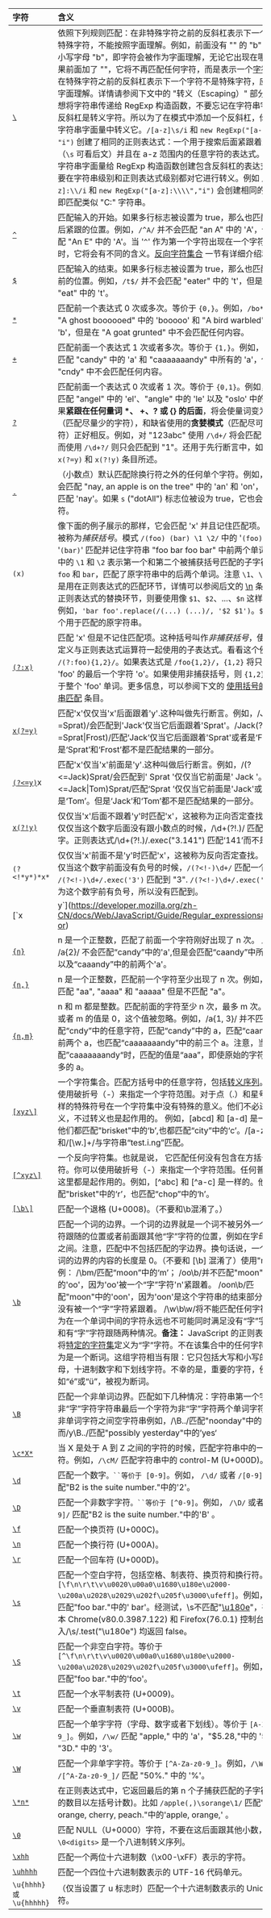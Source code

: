 | 字符                                                         | 含义                                                         |
| :----------------------------------------------------------- | :----------------------------------------------------------- |
| [`\`](https://developer.mozilla.org/zh-CN/docs/Web/JavaScript/Guide/Regular_expressions#special-backslash) | 依照下列规则匹配：在非特殊字符之前的反斜杠表示下一个字符是特殊字符，不能按照字面理解。例如，前面没有 "\" 的 "b" 通常匹配小写字母 "b"，即字符会被作为字面理解，无论它出现在哪里。但如果前面加了 "\"，它将不再匹配任何字符，而是表示一个[字符边界](https://developer.mozilla.org/zh-CN/docs/Web/JavaScript/Guide/Regular_expressions#note)。在特殊字符之前的反斜杠表示下一个字符不是特殊字符，应该按照字面理解。详情请参阅下文中的 "转义（Escaping）" 部分。如果你想将字符串传递给 RegExp 构造函数，不要忘记在字符串字面量中反斜杠是转义字符。所以为了在模式中添加一个反斜杠，你需要在字符串字面量中转义它。`/[a-z]\s/i` 和 `new RegExp("[a-z]\\s", "i")` 创建了相同的正则表达式：一个用于搜索后面紧跟着空白字符（`\s` 可看后文）并且在 a-z 范围内的任意字符的表达式。为了通过字符串字面量给 RegExp 构造函数创建包含反斜杠的表达式，你需要在字符串级别和正则表达式级别都对它进行转义。例如 `/[a-z]:\\/i` 和 `new RegExp("[a-z]:\\\\","i")` 会创建相同的表达式，即匹配类似 "C:\" 字符串。 |
| [`^`](https://developer.mozilla.org/zh-CN/docs/Web/JavaScript/Guide/Regular_expressions#special-caret) | 匹配输入的开始。如果多行标志被设置为 true，那么也匹配换行符后紧跟的位置。例如，`/^A/` 并不会匹配 "an A" 中的 'A'，但是会匹配 "An E" 中的 'A'。当 '`^`' 作为第一个字符出现在一个字符集合模式时，它将会有不同的含义。[反向字符集合](https://developer.mozilla.org/zh-CN/docs/Web/JavaScript/Guide/Regular_expressions#special-negated-character-set) 一节有详细介绍和示例。 |
| [`$`](https://developer.mozilla.org/zh-CN/docs/Web/JavaScript/Guide/Regular_expressions#special-dollar) | 匹配输入的结束。如果多行标志被设置为 true，那么也匹配换行符前的位置。例如，`/t$/` 并不会匹配 "eater" 中的 't'，但是会匹配 "eat" 中的 't'。 |
| [`*`](https://developer.mozilla.org/zh-CN/docs/Web/JavaScript/Guide/Regular_expressions#special-asterisk) | 匹配前一个表达式 0 次或多次。等价于 `{0,}`。例如，`/bo*/` 会匹配 "A ghost boooooed" 中的 'booooo' 和 "A bird warbled" 中的 'b'，但是在 "A goat grunted" 中不会匹配任何内容。 |
| [`+`](https://developer.mozilla.org/zh-CN/docs/Web/JavaScript/Guide/Regular_expressions#special-plus) | 匹配前面一个表达式 1 次或者多次。等价于 `{1,}`。例如，`/a+/` 会匹配 "candy" 中的 'a' 和 "caaaaaaandy" 中所有的 'a'，但是在 "cndy" 中不会匹配任何内容。 |
| [`?`](https://developer.mozilla.org/zh-CN/docs/Web/JavaScript/Guide/Regular_expressions#special-questionmark) | 匹配前面一个表达式 0 次或者 1 次。等价于 `{0,1}`。例如，`/e?le?/` 匹配 "angel" 中的 'el'、"angle" 中的 'le' 以及 "oslo' 中的 'l'。如果**紧跟在任何量词 \*、 +、? 或 {} 的后面**，将会使量词变为**非贪婪**（匹配尽量少的字符），和缺省使用的**贪婪模式**（匹配尽可能多的字符）正好相反。例如，对 "123abc" 使用 `/\d+/` 将会匹配 "123"，而使用 `/\d+?/` 则只会匹配到 "1"。还用于先行断言中，如本表的 `x(?=y)` 和 `x(?!y)` 条目所述。 |
| [`.`](https://developer.mozilla.org/zh-CN/docs/Web/JavaScript/Guide/Regular_expressions#special-dot) | （小数点）默认匹配除换行符之外的任何单个字符。例如，`/.n/` 将会匹配 "nay, an apple is on the tree" 中的 'an' 和 'on'，但是不会匹配 'nay'。如果 `s` ("dotAll") 标志位被设为 true，它也会匹配换行符。 |
| `(x)`                                                        | 像下面的例子展示的那样，它会匹配 'x' 并且记住匹配项。其中括号被称为*捕获括号*。模式 `/(foo) (bar) \1 \2/` 中的 '`(foo)`' 和 '`(bar)`' 匹配并记住字符串 "foo bar foo bar" 中前两个单词。模式中的 `\1` 和 `\2` 表示第一个和第二个被捕获括号匹配的子字符串，即 `foo` 和 `bar`，匹配了原字符串中的后两个单词。注意 `\1`、`\2`、...、`\n` 是用在正则表达式的匹配环节，详情可以参阅后文的 [\n](https://developer.mozilla.org/zh-CN/docs/Web/JavaScript/Guide/Regular_expressions#special-backreference) 条目。而在正则表达式的替换环节，则要使用像 `$1`、`$2`、...、`$n` 这样的语法，例如，`'bar foo'.replace(/(...) (...)/, '$2 $1')`。`$&` 表示整个用于匹配的原字符串。 |
| [`(?:x)`](https://developer.mozilla.org/zh-CN/docs/Web/JavaScript/Guide/Regular_expressions#special-non-capturing-parentheses) | 匹配 'x' 但是不记住匹配项。这种括号叫作*非捕获括号*，使得你能够定义与正则表达式运算符一起使用的子表达式。看看这个例子 `/(?:foo){1,2}/`。如果表达式是 `/foo{1,2}/`，`{1,2}` 将只应用于 'foo' 的最后一个字符 'o'。如果使用非捕获括号，则 `{1,2}` 会应用于整个 'foo' 单词。更多信息，可以参阅下文的 [使用括号的子字符串匹配](https://developer.mozilla.org/zh-CN/docs/Web/JavaScript/Guide/Regular_expressions#使用括号的子字符串匹配) 条目。 |
| [`x(?=y)`](https://developer.mozilla.org/zh-CN/docs/Web/JavaScript/Guide/Regular_expressions#special-lookahead) | 匹配'x'仅仅当'x'后面跟着'y'.这种叫做先行断言。例如，/Jack(?=Sprat)/会匹配到'Jack'仅当它后面跟着'Sprat'。/Jack(?=Sprat\|Frost)/匹配‘Jack’仅当它后面跟着'Sprat'或者是‘Frost’。但是‘Sprat’和‘Frost’都不是匹配结果的一部分。 |
| [`(?<=y)`](https://developer.mozilla.org/zh-CN/docs/Web/JavaScript/Guide/Regular_expressions#special-lookahead)x | 匹配'x'仅当'x'前面是'y'.这种叫做后行断言。例如，/(?<=Jack)Sprat/会匹配到' Sprat '仅仅当它前面是' Jack '。/(?<=Jack\|Tom)Sprat/匹配‘Sprat ’仅仅当它前面是'Jack'或者是‘Tom’。但是‘Jack’和‘Tom’都不是匹配结果的一部分。 |
| [`x(?!y)`](https://developer.mozilla.org/zh-CN/docs/Web/JavaScript/Guide/Regular_expressions#special-negated-look-ahead) | 仅仅当'x'后面不跟着'y'时匹配'x'，这被称为正向否定查找。例如，仅仅当这个数字后面没有跟小数点的时候，/\d+(?!\.)/ 匹配一个数字。正则表达式/\d+(?!\.)/.exec("3.141") 匹配‘141’而不是‘3.141’ |
| `(?<!*y*)*x*`                                                | 仅仅当'x'前面不是'y'时匹配'x'，这被称为反向否定查找。例如，仅仅当这个数字前面没有负号的时候，`/(?<!-)\d+/` 匹配一个数字。 `/(?<!-)\d+/.exec('3')` 匹配到 "3". `/(?<!-)\d+/.exec('-3')` 因为这个数字前有负号，所以没有匹配到。 |
| [`x|y`](https://developer.mozilla.org/zh-CN/docs/Web/JavaScript/Guide/Regular_expressions#special-or) | 匹配‘x’或者‘y’。例如，/green\|red/匹配“green apple”中的‘green’和“red apple”中的‘red’ |
| [`{n}`](https://developer.mozilla.org/zh-CN/docs/Web/JavaScript/Guide/Regular_expressions#special-quantifier) | n 是一个正整数，匹配了前面一个字符刚好出现了 n 次。 比如， /a{2}/ 不会匹配“candy”中的'a',但是会匹配“caandy”中所有的 a，以及“caaandy”中的前两个'a'。 |
| [`{n,}`](https://developer.mozilla.org/zh-CN/docs/Web/JavaScript/Guide/Regular_expressions#special-quantifier) | n 是一个正整数，匹配前一个字符至少出现了 n 次。例如，/a{2,}/ 匹配 "aa", "aaaa" 和 "aaaaa" 但是不匹配 "a"。 |
| [`{n,m}`](https://developer.mozilla.org/zh-CN/docs/Web/JavaScript/Guide/Regular_expressions#special-quantifier-range) | n 和 m 都是整数。匹配前面的字符至少 n 次，最多 m 次。如果 n 或者 m 的值是 0，这个值被忽略。例如，/a{1, 3}/ 并不匹配“cndy”中的任意字符，匹配“candy”中的 a，匹配“caandy”中的前两个 a，也匹配“caaaaaaandy”中的前三个 a。注意，当匹配”caaaaaaandy“时，匹配的值是“aaa”，即使原始的字符串中有更多的 a。 |
| [`[xyz\]`](https://developer.mozilla.org/zh-CN/docs/Web/JavaScript/Guide/Regular_expressions#special-character-set) | 一个字符集合。匹配方括号中的任意字符，包括[转义序列](https://developer.mozilla.org/zh-CN/docs/Web/JavaScript/Guide/Grammar_and_types)。你可以使用破折号（-）来指定一个字符范围。对于点（.）和星号（*）这样的特殊符号在一个字符集中没有特殊的意义。他们不必进行转义，不过转义也是起作用的。 例如，[abcd] 和 [a-d] 是一样的。他们都匹配"brisket"中的‘b’,也都匹配“city”中的‘c’。/[a-z.]+/ 和/[\w.]+/与字符串“test.i.ng”匹配。 |
| [`[^xyz\]`](https://developer.mozilla.org/zh-CN/docs/Web/JavaScript/Guide/Regular_expressions#special-negated-character-set) | 一个反向字符集。也就是说， 它匹配任何没有包含在方括号中的字符。你可以使用破折号（-）来指定一个字符范围。任何普通字符在这里都是起作用的。例如，[^abc] 和 [^a-c] 是一样的。他们匹配"brisket"中的‘r’，也匹配“chop”中的‘h’。 |
| [`[\b\]`](https://developer.mozilla.org/zh-CN/docs/Web/JavaScript/Guide/Regular_expressions#special-backspace) | 匹配一个退格 (U+0008)。（不要和\b混淆了。）                  |
| [`\b`](https://developer.mozilla.org/zh-CN/docs/Web/JavaScript/Guide/Regular_expressions#special-word-boundary) | 匹配一个词的边界。一个词的边界就是一个词不被另外一个“字”字符跟随的位置或者前面跟其他“字”字符的位置，例如在字母和空格之间。注意，匹配中不包括匹配的字边界。换句话说，一个匹配的词的边界的内容的长度是 0。（不要和 [\b] 混淆了）使用"moon"举例： /\bm/匹配“moon”中的‘m’； /oo\b/并不匹配"moon"中的'oo'，因为'oo'被一个“字”字符'n'紧跟着。 /oon\b/匹配"moon"中的'oon'，因为'oon'是这个字符串的结束部分。这样他没有被一个“字”字符紧跟着。 /\w\b\w/将不能匹配任何字符串，因为在一个单词中间的字符永远也不可能同时满足没有“字”字符跟随和有“字”字符跟随两种情况。**备注：** JavaScript 的正则表达式引擎将[特定的字符集](https://www.ecma-international.org/ecma-262/5.1/#sec-15.10.2.6)定义为“字”字符。不在该集合中的任何字符都被认为是一个断词。这组字符相当有限：它只包括大写和小写的罗马字母，十进制数字和下划线字符。不幸的是，重要的字符，例如“é”或“ü”，被视为断词。 |
| [`\B`](https://developer.mozilla.org/zh-CN/docs/Web/JavaScript/Guide/Regular_expressions#special-non-word-boundary) | 匹配一个非单词边界。匹配如下几种情况：字符串第一个字符为非“字”字符字符串最后一个字符为非“字”字符两个单词字符之间两个非单词字符之间空字符串例如，/\B../匹配"noonday"中的'oo', 而/y\B../匹配"possibly yesterday"中的’yes‘ |
| [`\c*X*`](https://developer.mozilla.org/zh-CN/docs/Web/JavaScript/Guide/Regular_expressions#special-control) | 当 X 是处于 A 到 Z 之间的字符的时候，匹配字符串中的一个控制符。例如，`/\cM/` 匹配字符串中的 control-M (U+000D)。 |
| [`\d`](https://developer.mozilla.org/zh-CN/docs/Web/JavaScript/Guide/Regular_expressions#special-digit) | 匹配一个数字`。``等价于 [0-9]`。例如， `/\d/` 或者 `/[0-9]/` 匹配"B2 is the suite number."中的'2'。 |
| [`\D`](https://developer.mozilla.org/zh-CN/docs/Web/JavaScript/Guide/Regular_expressions#special-non-digit) | 匹配一个非数字字符`。``等价于 [^0-9]`。例如， `/\D/` 或者 `/[^0-9]/` 匹配"B2 is the suite number."中的'B' 。 |
| [`\f`](https://developer.mozilla.org/zh-CN/docs/Web/JavaScript/Guide/Regular_expressions#special-form-feed) | 匹配一个换页符 (U+000C)。                                    |
| [`\n`](https://developer.mozilla.org/zh-CN/docs/Web/JavaScript/Guide/Regular_expressions#special-line-feed) | 匹配一个换行符 (U+000A)。                                    |
| [`\r`](https://developer.mozilla.org/zh-CN/docs/Web/JavaScript/Guide/Regular_expressions#special-carriage-return) | 匹配一个回车符 (U+000D)。                                    |
| [`\s`](https://developer.mozilla.org/zh-CN/docs/Web/JavaScript/Guide/Regular_expressions#special-white-space) | 匹配一个空白字符，包括空格、制表符、换页符和换行符。等价于 `[\f\n\r\t\v\u0020\u00a0\u1680\u180e\u2000-\u200a\u2028\u2029\u202f\u205f\u3000\ufeff]`。例如，`/\s\w*/` 匹配"foo bar."中的' bar'。经测试，\s不匹配"[\u180e](https://symbl.cc/cn/180E/)"，在当前版本 Chrome(v80.0.3987.122) 和 Firefox(76.0.1) 控制台输入/\s/.test("\u180e") 均返回 false。 |
| [`\S`](https://developer.mozilla.org/zh-CN/docs/Web/JavaScript/Guide/Regular_expressions#special-non-white-space) | 匹配一个非空白字符。等价于 `[^\f\n\r\t\v\u0020\u00a0\u1680\u180e\u2000-\u200a\u2028\u2029\u202f\u205f\u3000\ufeff]`。例如，`/\S\w*/` 匹配"foo bar."中的'foo'。 |
| [`\t`](https://developer.mozilla.org/zh-CN/docs/Web/JavaScript/Guide/Regular_expressions#special-tab) | 匹配一个水平制表符 (U+0009)。                                |
| [`\v`](https://developer.mozilla.org/zh-CN/docs/Web/JavaScript/Guide/Regular_expressions#special-vertical-tab) | 匹配一个垂直制表符 (U+000B)。                                |
| [`\w`](https://developer.mozilla.org/zh-CN/docs/Web/JavaScript/Guide/Regular_expressions#special-word) | 匹配一个单字字符（字母、数字或者下划线）。等价于 `[A-Za-z0-9_]`。例如，`/\w/` 匹配 "apple," 中的 'a'，"$5.28,"中的 '5' 和 "3D." 中的 '3'。 |
| [`\W`](https://developer.mozilla.org/zh-CN/docs/Web/JavaScript/Guide/Regular_expressions#special-non-word) | 匹配一个非单字字符。等价于 `[^A-Za-z0-9_]`。例如，`/\W/` 或者 `/[^A-Za-z0-9_]/` 匹配 "50%." 中的 '%'。 |
| [`\*n*`](https://developer.mozilla.org/zh-CN/docs/Web/JavaScript/Guide/Regular_expressions#special-backreference) | 在正则表达式中，它返回最后的第 n 个子捕获匹配的子字符串 (捕获的数目以左括号计数)。比如 `/apple(,)\sorange\1/` 匹配"apple, orange, cherry, peach."中的'apple, orange,' 。 |
| [`\0`](https://developer.mozilla.org/zh-CN/docs/Web/JavaScript/Guide/Regular_expressions#special-null) | 匹配 NULL（U+0000）字符，不要在这后面跟其他小数，因为 `\0<digits>` 是一个八进制转义序列。 |
| [`\xhh`](https://developer.mozilla.org/zh-CN/docs/Web/JavaScript/Guide/Regular_expressions#special-hex-escape) | 匹配一个两位十六进制数（\x00-\xFF）表示的字符。              |
| [`\uhhhh`](https://developer.mozilla.org/zh-CN/docs/Web/JavaScript/Guide/Regular_expressions#special-unicode-escape) | 匹配一个四位十六进制数表示的 UTF-16 代码单元。               |
| `\u{hhhh}或\u{hhhhh}`                                        | （仅当设置了 u 标志时）匹配一个十六进制数表示的 Unicode 字符。 |